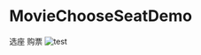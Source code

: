# MovieChooseSeatDemo  
选座 购票
![test](http://code.sunmi.com/androidos/SunmiWidget/raw/develop/SunmiWidget/pic/loading_sample.png)
